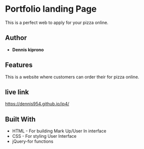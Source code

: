 # Portfolio landing Page

This is a perfect web to apply for your pizza online.

## Author

* **Dennis kiprono**

## Features

This is a website where customers can order their for pizza online.
 
 ## live link
 https://dennis954.github.io/ip4/



## Built With

* HTML - For building Mark Up/User In interface
* CSS - For styling User Interface
* jQuery-for functions

